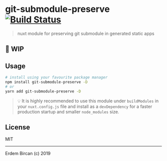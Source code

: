 # git-submodule-preserve [![Build Status](https://travis-ci.org/erdembircan/git-submodule-preserve.svg?branch=master)](https://travis-ci.org/erdembircan/git-submodule-preserve)

> nuxt module for preserving git submodule in generated static apps

## 👷 WIP

## Usage

```bash
# install using your favourite package manager
npm install git-submodule-preserve -D
# or
yarn add git-submodule-preserve -D
```

> 💡 It is highly recommended to use this module under `buildModules` in your `nuxt.config.js` file and install as a `devDependency` for a faster production startup and smaller `node_modules` size.

## License

MIT

---

Erdem Bircan (c) 2019
